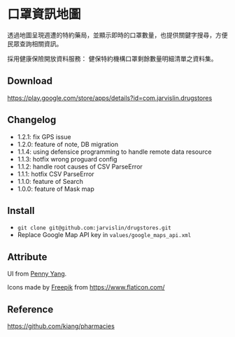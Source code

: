# 口罩資訊地圖

透過地圖呈現週遭的特約藥局，並顯示即時的口罩數量，也提供關鍵字搜尋，方便民眾查詢相關資訊。

採用健康保險開放資料服務：
健保特約機構口罩剩餘數量明細清單之資料集。

## Download
https://play.google.com/store/apps/details?id=com.jarvislin.drugstores

## Changelog
* 1.2.1: fix GPS issue
* 1.2.0: feature of note, DB migration
* 1.1.4: using defensice programming to handle remote data resource
* 1.1.3: hotfix wrong proguard config
* 1.1.2: handle root causes of CSV ParseError
* 1.1.1: hotfix CSV ParseError
* 1.1.0: feature of Search
* 1.0.0: feature of Mask map

## Install
* `git clone git@github.com:jarvislin/drugstores.git`
* Replace Google Map API key in `values/google_maps_api.xml`

## Attribute
UI from [Penny Yang](https://challenge.thef2e.com/user/3405?schedule=4432#works-4432).

Icons made by [Freepik](https://www.flaticon.com/authors/freepik) from https://www.flaticon.com/

## Reference
https://github.com/kiang/pharmacies
